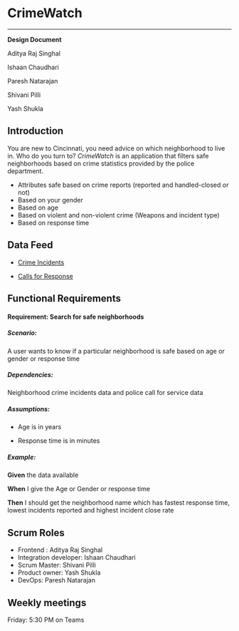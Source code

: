 # CrimeWatch
-----
**Design Document**


Aditya Raj Singhal


Ishaan Chaudhari


Paresh Natarajan


Shivani Pilli


Yash Shukla


## Introduction
 You are new to Cincinnati, you need advice on which neighborhood to live in. Who do you turn to? *CrimeWatch* is an application that filters safe neighborhoods based on crime statistics provided by the police department.

- Attributes safe based on crime reports (reported and handled-closed or not)
- Based on your gender
- Based on age
- Based on violent and non-violent crime  (Weapons and incident type)
- Based on response time

## Data Feed 
- [Crime Incidents](https://data.cincinnati-oh.gov/resource/k59e-2pvf.json)


- [Calls for Response](https://data.cincinnati-oh.gov/resource/gexm-h6bt.json)


## Functional Requirements


#### Requirement: Search for safe neighborhoods

##### Scenario: 

A user wants to know if a particular neighborhood is safe based on age or gender or response time


##### Dependencies:

Neighborhood crime incidents data and police call for service data

##### Assumptions:

- Age is in years


- Response time is in minutes

##### Example:

**Given** the data available

**When** I give the Age or Gender or response time

**Then** I should get the neighborhood name which has fastest response time, lowest incidents reported and highest incident close rate

## Scrum Roles
- Frontend : Aditya Raj Singhal
- Integration developer: Ishaan Chaudhari
- Scrum Master: Shivani Pilli
- Product owner: Yash Shukla
- DevOps: Paresh Natarajan

## Weekly meetings

Friday: 5:30 PM on Teams

